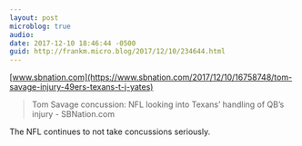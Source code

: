 ```yaml
---
layout: post
microblog: true
audio: 
date: 2017-12-10 18:46:44 -0500
guid: http://frankm.micro.blog/2017/12/10/234644.html
---
```

 [www.sbnation.com](https://www.sbnation.com/2017/12/10/16758748/tom-savage-injury-49ers-texans-t-j-yates)

> Tom Savage concussion: NFL looking into Texans’ handling of QB’s injury - SBNation.com

The NFL continues to not take concussions seriously. 
